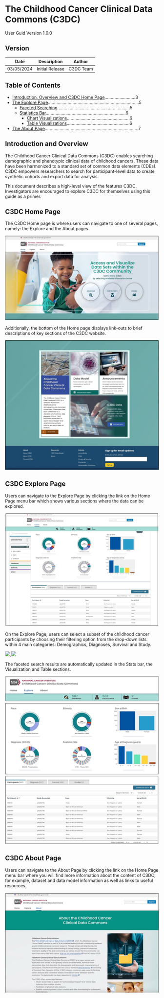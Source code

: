 # The Childhood Cancer Clinical Data Commons (C3DC) 
 User Guid
 Version 1.0.0

## Version

| Date       | Description       | Author    |
|------------|-------------------|-----------|
| 03/05/2024 | Initial Release   | C3DC Team |

## Table of Contents

- [Introduction, Overview and C3DC Home Page](#introduction-overview-and-c3dc-home-page).........................3
- [The Explore Page](#the-explore-page)..........................................................................5
  - [Faceted Searching](#faceted-searching)...........................................................5
  - [Statistics Bar](#statistics-bar).................................................................6
    - [Chart Visualizations](#chart-visualizations)...................................................6
    - [Table Visualizations](#table-visualizations)...................................................6
- [The About Page](#the-about-page)............................................................................7

## Introduction and Overview

The Childhood Cancer Clinical Data Commons (C3DC) enables searching demographic and phenotypic clinical data of childhood cancers. These data have been harmonized to a standard set of common data elements (CDEs). C3DC empowers researchers to search for participant-level data to create synthetic cohorts and export data for analysis.

This document describes a high-level view of the features C3DC. Investigators are encouraged to explore C3DC for themselves using this guide as a primer.

## C3DC Home Page

The C3DC Home page is where users can navigate to one of several pages, namely: the Explore and the About pages.

![Figure 1: C3DC Home Page - top](https://github.com/CBIIT/c3dc-releases/blob/User-Guide-Document/images/Fig1.jpg) 

Additionally, the bottom of the Home page displays link-outs to brief descriptions of key sections of the C3DC website. 

![Figure 2: C3DC Home Page - bottom](https://github.com/CBIIT/c3dc-releases/blob/User-Guide-Document/images/Fig2.jpg) 

## C3DC Explore Page 

Users can navigate to the Explore Page by clicking the link on the Home Page menu bar which shows various sections where the data can be explored. 

![Figure 3:  The Explore page – Faceted Search (left), Data Tables (top) and Visualization (bottom)](https://github.com/CBIIT/c3dc-releases/blob/User-Guide-Document/images/Fig3.jpg) 

On the Explore Page, users can select a subset of the childhood cancer participants by choosing their filtering option from the drop-down lists within 4 main categories: Demographics, Diagnoses, Survival and Study. 

<p float="left">
  <a href="link_to_image1">
    <img src="Figure 4:  Performing a faceted search on the C3DC Explore Page_ A" width="300" />
  </a>
  <a href="link_to_image2">
    <img src="Figure 4:  Performing a faceted search on the C3DC Explore Page_B" width="300" />
  </a>
</p>

The faceted search results are automatically updated in the Stats bar, the Visualization and Table sections.

![Figure 5:  Results returned from a faceted search in the Stats bar](https://github.com/CBIIT/c3dc-releases/blob/User-Guide-Document/images/Fig5.jpg)
![Figure 6:  Results returned from a faceted search in 6 graphs in the Visualization section](https://github.com/CBIIT/c3dc-releases/blob/User-Guide-Document/images/Fig6.jpg)
![Figure 7: Results returned from a faceted search in the Table section](https://github.com/CBIIT/c3dc-releases/blob/User-Guide-Document/images/Fig7.jpg)

## C3DC About Page 

Users can navigate to the About Page by clicking the link on the Home Page menu bar where you will find more information about the content of C3DC, for example, dataset and data model information as well as links to useful resources.

![Figure 8: About Page - top](https://github.com/CBIIT/c3dc-releases/blob/User-Guide-Document/images/Fig8.jpg)
